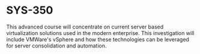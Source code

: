 # SYS-350
This advanced course will concentrate on current server based virtualization solutions used in the modern enterprise. This investigation will include VMWare's vSphere and how these technologies can be leveraged for server consolidation and automation.
